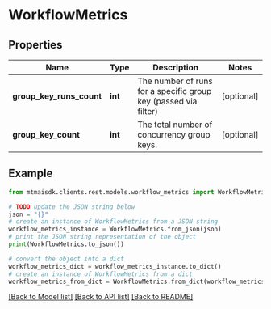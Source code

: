 # WorkflowMetrics


## Properties

Name | Type | Description | Notes
------------ | ------------- | ------------- | -------------
**group_key_runs_count** | **int** | The number of runs for a specific group key (passed via filter) | [optional] 
**group_key_count** | **int** | The total number of concurrency group keys. | [optional] 

## Example

```python
from mtmaisdk.clients.rest.models.workflow_metrics import WorkflowMetrics

# TODO update the JSON string below
json = "{}"
# create an instance of WorkflowMetrics from a JSON string
workflow_metrics_instance = WorkflowMetrics.from_json(json)
# print the JSON string representation of the object
print(WorkflowMetrics.to_json())

# convert the object into a dict
workflow_metrics_dict = workflow_metrics_instance.to_dict()
# create an instance of WorkflowMetrics from a dict
workflow_metrics_from_dict = WorkflowMetrics.from_dict(workflow_metrics_dict)
```
[[Back to Model list]](../README.md#documentation-for-models) [[Back to API list]](../README.md#documentation-for-api-endpoints) [[Back to README]](../README.md)


